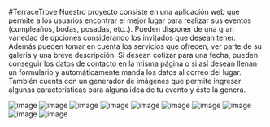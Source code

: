 #TerraceTrove
Nuestro proyecto consiste en una aplicación web que permite a los usuarios encontrar el mejor lugar para realizar sus eventos (cumpleaños, bodas, posadas, etc..).
Pueden disponer de una gran variedad de opciones considerando los invitados que desean tener. Además pueden tomar en cuenta los servicios que ofrecen, ver parte de 
su galería y una breve descripción. Si desean cotizar para una fecha, pueden conseguir los datos de contacto en la misma página o si así desean llenan un formulario
y automáticamente manda los datos al correo del lugar. También cuenta con un generador de imágenes que permite ingresar algunas caracteristicas para alguna idea de 
tu evento y éste la genera.

![image](https://github.com/KenyaMercado/Proyecto1_ProgInter/assets/142718861/bbe33427-a7c7-4310-a33e-ef57162c1d3d)
![image](https://github.com/KenyaMercado/Proyecto1_ProgInter/assets/142718861/b01747b6-5355-48d9-b7cd-fafb0da25d21)
![image](https://github.com/KenyaMercado/Proyecto1_ProgInter/assets/142718861/fc716816-219b-4bce-bf17-b2abeff030f7)
![image](https://github.com/KenyaMercado/Proyecto1_ProgInter/assets/142718861/f1861ce9-d517-45d7-964d-14b565b143f7)
![image](https://github.com/KenyaMercado/Proyecto1_ProgInter/assets/142718861/8e257851-9fe6-4723-b63d-7df2226058be)
![image](https://github.com/KenyaMercado/Proyecto1_ProgInter/assets/142718861/e18f0ca1-0154-4706-bb7a-595893b5d6c3)
![image](https://github.com/KenyaMercado/Proyecto1_ProgInter/assets/142718861/08f002f9-48b2-4c71-a9a3-365ac9016ea6)
![image](https://github.com/KenyaMercado/Proyecto1_ProgInter/assets/142718861/088f47d2-3b46-4102-93d0-f5bb03594bd2)
![image](https://github.com/KenyaMercado/Proyecto1_ProgInter/assets/142718861/5458dc30-ee98-46d7-b666-3b703bb5d913)
![image](https://github.com/KenyaMercado/Proyecto1_ProgInter/assets/142718861/3a0719c5-9552-4a3b-8fff-cfcebb320b26)


